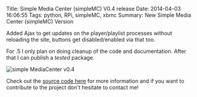 Title: Simple Media Center (simpleMC) V0.4 release
Date: 2014-04-03 16:06:55
Tags: python, RPi, simpleMC, xbmc
Summary: New Simple Media Center (simpleMC) Version

Added Ajax to get updates on the player/playlist processes without reloading the site, buttons get disabled/enabled via that too.

For .5 I only plan on doing cleanup of the code and documentation. After that I can publish a *tested* package.

![simple MediaCenter v0.4]({filename}/images/simpleMediaServer_v0_4.PNG "simpleMediaCenter v0.4") 

Check out the [source code here](https://github.com/ingwinlu/simpleMediaCenter) for more information and if you want to contribute to the project don't hesitate to contact me!
